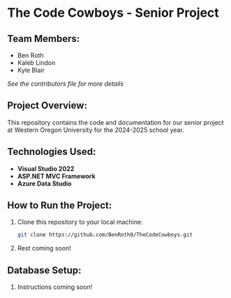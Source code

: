 # The Code Cowboys - Senior Project

## Team Members:
- Ben Roth
- Kaleb Lindon
- Kyle Blair

_See the contributors file for more details_

## Project Overview:
This repository contains the code and documentation for our senior project at Western Oregon University for the 2024-2025 school year.

## Technologies Used:
- **Visual Studio 2022**
- **ASP.NET MVC Framework**
- **Azure Data Studio**

## How to Run the Project:
1. Clone this repository to your local machine:
     ```sh
     git clone https://github.com/BenRoth0/TheCodeCowboys.git
     ```
3. Rest coming soon!

## Database Setup:
1. Instructions coming soon!
